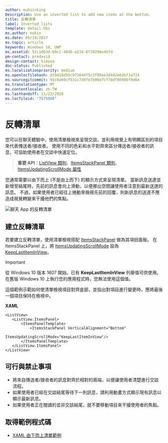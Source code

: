 ```yaml
---
author: muhsinking
Description: Use an inverted list to add new items at the bottom.
title: 反轉清單
label: Inverted lists
template: detail.hbs
ms.author: mukin
ms.date: 05/19/2017
ms.topic: article
keywords: Windows 10, UWP
ms.assetid: 52c1d63d-69c1-48d6-a234-6f39296e4bfd
pm-contact: predavid
design-contact: kimsea
doc-status: Published
ms.localizationpriority: medium
ms.openlocfilehash: d19d18d55c973644f5c3f99ae3d442e6dbf3a724
ms.sourcegitcommit: 93c0a60cf531c7d9fe7b00e7cf78df86906f9d6e
ms.translationtype: MT
ms.contentlocale: zh-TW
ms.lasthandoff: 11/22/2018
ms.locfileid: "7575956"
---
```

# <a name="inverted-lists"></a>反轉清單

 

您可以在聊天體驗中，使用清單檢視來呈現交談，並利用視覺上有明顯區別的項目來代表傳送者/接收者。  使用不同的色彩和水平對齊來區分傳送者/接收者的訊息，可協助使用者在交談中快速定位。

> **重要 API**：[ListView 類別](https://msdn.microsoft.com/library/windows/apps/windows.ui.xaml.controls.listview.aspx)、[ItemsStackPanel 類別](https://msdn.microsoft.com/library/windows/apps/windows.ui.xaml.controls.itemsstackpanel.aspx)、[ItemsUpdatingScrollMode 屬性](https://msdn.microsoft.com/library/windows/apps/windows.ui.xaml.controls.itemsstackpanel.itemsupdatingscrollmode.aspx)
 
您通常需要以由下而上 (不是由上而下) 的顯示方式來呈現清單。  當新訊息送達並新增至結尾時，先前的訊息會向上滑動，以便挪出空間讓使用者注意到最新送達的訊息。  不過，如果使用者已經往上捲動來檢視先前的回覆，則新訊息的送達不應造成視覺轉變來干擾他們的焦點。

![聊天 App 的反轉清單](images/listview-inverted.png)

## <a name="create-an-inverted-list"></a>建立反轉清單

若要建立反轉清單，使用清單檢視搭配 [ItemsStackPanel](https://msdn.microsoft.com/library/windows/apps/windows.ui.xaml.controls.itemsstackpanel.aspx) 做為其項目面板。 在 ItemsStackPanel 上，將 [ItemsUpdatingScrollMode](https://msdn.microsoft.com/library/windows/apps/windows.ui.xaml.controls.itemsstackpanel.itemsupdatingscrollmode.aspx) 設為 [KeepLastItemInView](https://msdn.microsoft.com/library/windows/apps/windows.ui.xaml.controls.itemsupdatingscrollmode.aspx)。

> [!IMPORTANT]
> 從 Windows 10 版本 1607 開始，已有 **KeepLastItemInView** 列舉值可供使用。 在舊版 Windows 10 上執行您的應用程式時，您無法使用這個值。

這個範例示範如何使清單檢視項目對齊底部，並指出對項目進行變更時，應將最後一個項目保持在檢視中。
 
 **XAML**
 ```xaml
<ListView>
    <ListView.ItemsPanel>
        <ItemsPanelTemplate>
            <ItemsStackPanel VerticalAlignment="Bottom"
                             ItemsUpdatingScrollMode="KeepLastItemInView"/>
        </ItemsPanelTemplate>
    </ListView.ItemsPanel>
</ListView>
```

## <a name="dos-and-donts"></a>可行與禁止事項

- 將來自傳送者/接收者的訊息對齊於相對的兩端，以便讓使用者清楚進行交談流程。
- 如果使用者已經在交談結尾等待下一則訊息，請利用動畫方式顯示現有訊息以顯示最新訊息。
- 如果使用者正在閱讀的並非交談結尾，就不要移動項目來干擾使用者的焦點。

## <a name="get-the-sample-code"></a>取得範例程式碼

- [XAML 由下而上清單範例](https://github.com/Microsoft/Windows-universal-samples/tree/master/Samples/XamlBottomUpList)